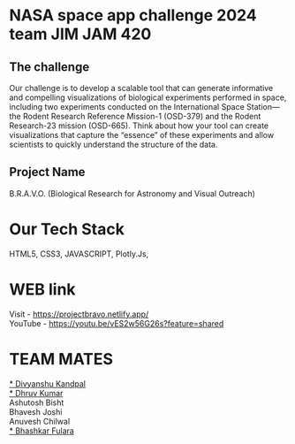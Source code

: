 # NASA space app challenge 2024 team JIM JAM 420
## The challenge
Our challenge is to develop a scalable tool that can generate informative and compelling visualizations of biological experiments performed in space, including two experiments conducted on the International Space Station—the Rodent Research Reference Mission-1 (OSD-379) and the Rodent Research-23 mission (OSD-665). Think about how your tool can create visualizations that capture the “essence” of these experiments and allow scientists to quickly understand the structure of the data.


## Project Name
B.R.A.V.O. (Biological Research for Astronomy and Visual Outreach)

# Our Tech Stack

HTML5,
CSS3,
JAVASCRIPT,
Plotly.Js,

# WEB link

Visit   - https://projectbravo.netlify.app/ <br>
YouTube - https://youtu.be/vES2w56G26s?feature=shared


# TEAM MATES

<a href="https://github.com/Divyanshu901">* Divyanshu Kandpal</a> <br> 
<a href="https://github.com/spidey999">* Dhruv Kumar </a><br>
Ashutosh Bisht <br>
Bhavesh Joshi <br>
Anuvesh Chilwal <br>
<a href="https://github.com/BhashkarFulara369">* Bhashkar Fulara</a>
